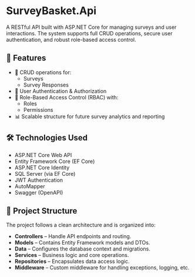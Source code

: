 # SurveyBasket.Api

A RESTful API built with ASP.NET Core for managing surveys and user interactions. The system supports full CRUD operations, secure user authentication, and robust role-based access control.

## 🚀 Features

- 📝 CRUD operations for:
  - Surveys
  - Survey Responses
- 🔐 User Authentication & Authorization
- 👥 Role-Based Access Control (RBAC) with:
  - Roles
  - Permissions
- 📊 Scalable structure for future survey analytics and reporting

## 🛠️ Technologies Used

- ASP.NET Core Web API
- Entity Framework Core (EF Core)
- ASP.NET Core Identity
- SQL Server (via EF Core)
- JWT Authentication
- AutoMapper
- Swagger (OpenAPI)

## 📁 Project Structure

The project follows a clean architecture and is organized into:

- **Controllers** – Handle API endpoints and routing.
- **Models** – Contains Entity Framework models and DTOs.
- **Data** – Configures the database context and migrations.
- **Services** – Business logic and core operations.
- **Repositories** – Encapsulates data access logic.
- **Middleware** – Custom middleware for handling exceptions, logging, etc.


